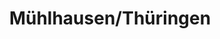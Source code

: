 ---
title: Mühlhausen/Thüringen
url: /muehlhausen-thueringen/
latitude: 51.224
longitude: 10.451
---